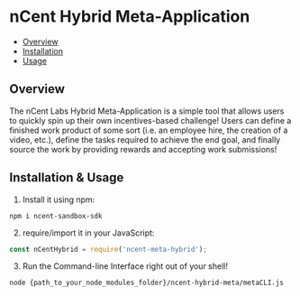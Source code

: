 # nCent Hybrid Meta-Application

 * [Overview](#overview)
 * [Installation](#install)
 * [Usage](#usage)
 
## Overview
The nCent Labs Hybrid Meta-Application is a simple tool that allows users to quickly spin up their own incentives-based challenge! Users can define a finished work product of some sort (i.e. an employee hire, the creation of a video, etc.), define the tasks required to achieve the end goal, and finally source the work by providing rewards and accepting work submissions!

## Installation & Usage
1. Install it using npm:
  ```shell
  npm i ncent-sandbox-sdk
  ```

2. require/import it in your JavaScript:
  ```js
  const nCentHybrid = require('ncent-meta-hybrid');
  ```

3. Run the Command-line Interface right out of your shell!
  ```shell
  node {path_to_your_node_modules_folder}/ncent-hybrid-meta/metaCLI.js
  ```